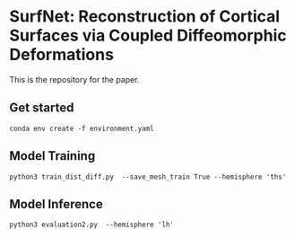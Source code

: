 # SurfNet: Reconstruction of Cortical Surfaces via Coupled Diffeomorphic Deformations

This is the repository for the paper. 

## Get started 
```
conda env create -f environment.yaml
```

## Model Training 
```
python3 train_dist_diff.py  --save_mesh_train True --hemisphere 'ths'   
```

## Model Inference 
```
python3 evaluation2.py  --hemisphere 'lh'  
```
